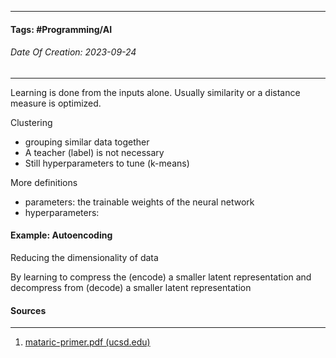 __________________________________________________________________________
#### **Tags:** #Programming/AI
###### *Date Of Creation: 2023-09-24*
__________________________________________________________________________

Learning is done from the inputs alone. Usually similarity or a distance measure is optimized.

Clustering
- grouping similar data together
- A teacher (label) is not necessary
- Still hyperparameters to tune (k-means)

More definitions
- parameters: the trainable weights of the neural network
- hyperparameters:

#### Example: Autoencoding

Reducing the dimensionality of data

By learning to compress the (encode) a smaller latent representation and decompress from (decode) a smaller latent representation


#### Sources
__________________________________________________________________________
1. [mataric-primer.pdf (ucsd.edu)](https://pages.ucsd.edu/~ehutchins/cogs8/mataric-primer.pdf)